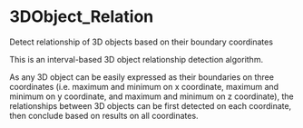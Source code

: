 # 3DObject_Relation
Detect relationship of 3D objects based on their boundary coordinates

This is an interval-based 3D object relationship detection algorithm.

As any 3D object can be easily expressed as their boundaries on three coordinates 
(i.e. maximum and minimum on x coordinate, maximum and minimum on y coordinate, and maximum and minimum on z coordinate), 
the relationships between 3D objects can be first detected on each coordinate, 
then conclude based on results on all coordinates. 
